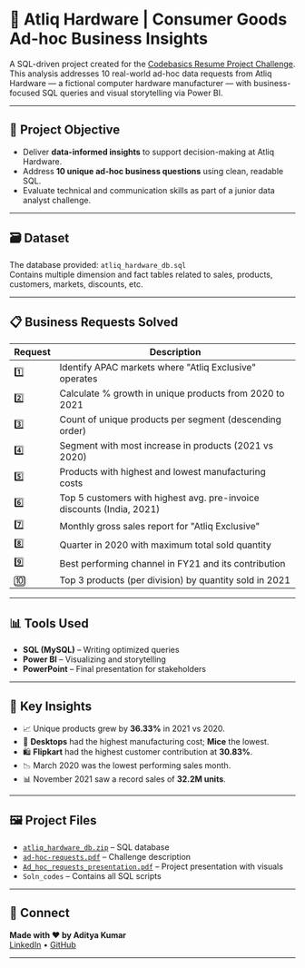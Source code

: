 # 💼 Atliq Hardware | Consumer Goods Ad-hoc Business Insights

A SQL-driven project created for the [Codebasics Resume Project Challenge](https://codebasics.io/event/codebasics-resume-project-challenge). This analysis addresses 10 real-world ad-hoc data requests from Atliq Hardware — a fictional computer hardware manufacturer — with business-focused SQL queries and visual storytelling via Power BI.

---

## 📌 Project Objective

- Deliver **data-informed insights** to support decision-making at Atliq Hardware.
- Address **10 unique ad-hoc business questions** using clean, readable SQL.
- Evaluate technical and communication skills as part of a junior data analyst challenge.

---

## 🗃️ Dataset

The database provided: `atliq_hardware_db.sql`  
Contains multiple dimension and fact tables related to sales, products, customers, markets, discounts, etc.

---

## 📋 Business Requests Solved

| Request | Description |
|--------|-------------|
| 1️⃣ | Identify APAC markets where "Atliq Exclusive" operates |
| 2️⃣ | Calculate % growth in unique products from 2020 to 2021 |
| 3️⃣ | Count of unique products per segment (descending order) |
| 4️⃣ | Segment with most increase in products (2021 vs 2020) |
| 5️⃣ | Products with highest and lowest manufacturing costs |
| 6️⃣ | Top 5 customers with highest avg. pre-invoice discounts (India, 2021) |
| 7️⃣ | Monthly gross sales report for "Atliq Exclusive" |
| 8️⃣ | Quarter in 2020 with maximum total sold quantity |
| 9️⃣ | Best performing channel in FY21 and its contribution |
| 🔟 | Top 3 products (per division) by quantity sold in 2021 |

---

## 📊 Tools Used

- **SQL (MySQL)** – Writing optimized queries
- **Power BI** – Visualizing and storytelling
- **PowerPoint** – Final presentation for stakeholders

---

## 🎯 Key Insights

- 📈 Unique products grew by **36.33%** in 2021 vs 2020.
- 💸 **Desktops** had the highest manufacturing cost; **Mice** the lowest.
- 🛍️ **Flipkart** had the highest customer contribution at **30.83%**.
- 📉 March 2020 was the lowest performing sales month.
- 📊 November 2021 saw a record sales of **32.2M units**.

---

## 🖼️ Project Files

- [`atliq_hardware_db.zip`](./atliq_hardware_db.zip) – SQL database
- [`ad-hoc-requests.pdf`](./ad-hoc-requests.pdf) – Challenge description
- [`Ad_hoc_requests_presentation.pdf`](./Ad_hoc_requests_presentation.pdf) – Project presentation with visuals
- `Soln_codes` – Contains all SQL scripts

---

## 📢 Connect

**Made with ❤️ by Aditya Kumar**  
[LinkedIn](https://www.linkedin.com/in/adityakr08-data-analytics/) • [GitHub](https://github.com/Adi0807)

---

